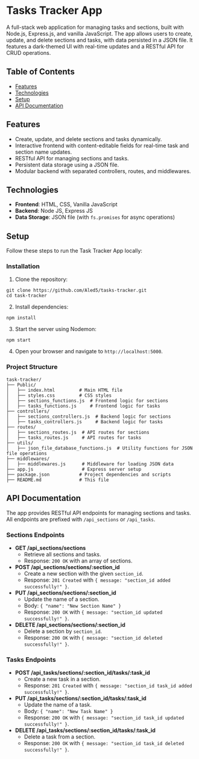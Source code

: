# Tasks Tracker App

A full-stack web application for managing tasks and sections, built with Node.js, Express.js, and vanilla JavaScript. The app allows users to create, update, and delete sections and tasks, with data persisted in a JSON file. It features a dark-themed UI with real-time updates and a RESTful API for CRUD operations.

## Table of Contents
- [Features](#features)
- [Technologies](#technologies)
- [Setup](#setup)
- [API Documentation](#api-documentation)

## Features
- Create, update, and delete sections and tasks dynamically.
- Interactive frontend with content-editable fields for real-time task and section name updates.
- RESTful API for managing sections and tasks.
- Persistent data storage using a JSON file.
- Modular backend with separated controllers, routes, and middlewares.

## Technologies
- **Frontend**: HTML, CSS, Vanilla JavaScript
- **Backend**: Node JS, Express JS
- **Data Storage**: JSON file (with `fs.promises` for async operations)

## Setup
Follow these steps to run the Task Tracker App locally:

### Installation
1. Clone the repository:
  ```
  git clone https://github.com/Aled5/tasks-tracker.git
  cd task-tracker
  ```
2. Install dependencies:
  ```
  npm install
  ```
3. Start the server using Nodemon:
  ```
  npm start
  ```
4. Open your browser and navigate to `http://localhost:5000`.

### Project Structure
```
task-tracker/
├── Public/
│   ├── index.html         # Main HTML file
│   ├── styles.css         # CSS styles
│   ├── sections_functions.js  # Frontend logic for sections
│   ├── tasks_functions.js     # Frontend logic for tasks
├── controllers/
│   ├── sections_controllers.js  # Backend logic for sections
│   ├── tasks_controllers.js     # Backend logic for tasks
├── routes/
│   ├── sections_routes.js  # API routes for sections
│   ├── tasks_routes.js     # API routes for tasks
├── utils/
│   ├── json_file_database_functions.js  # Utility functions for JSON file operations
├── middlewares/
│   ├── middlewares.js      # Middleware for loading JSON data
├── app.js                  # Express server setup
├── package.json           # Project dependencies and scripts
├── README.md              # This file
```

## API Documentation
The app provides RESTful API endpoints for managing sections and tasks. All endpoints are prefixed with `/api_sections` or `/api_tasks`.

### Sections Endpoints
- **GET /api_sections/sections**
  - Retrieve all sections and tasks.
  - Response: `200 OK` with an array of sections.
- **POST /api_sections/sections/:section_id**
  - Create a new section with the given `section_id`.
  - Response: `201 Created` with `{ message: "section_id added successfully!" }`.
- **PUT /api_sections/sections/:section_id**
  - Update the name of a section.
  - Body: `{ "name": "New Section Name" }`
  - Response: `200 OK` with `{ message: "section_id updated successfully!" }`.
- **DELETE /api_sections/sections/:section_id**
  - Delete a section by `section_id`.
  - Response: `200 OK` with `{ message: "section_id deleted successfully!" }`.

### Tasks Endpoints
- **POST /api_tasks/sections/:section_id/tasks/:task_id**
  - Create a new task in a section.
  - Response: `201 Created` with `{ message: "section_id task_id added successfully!" }`.
- **PUT /api_tasks/sections/:section_id/tasks/:task_id**
  - Update the name of a task.
  - Body: `{ "name": "New Task Name" }`
  - Response: `200 OK` with `{ message: "section_id task_id updated successfully!" }`.
- **DELETE /api_tasks/sections/:section_id/tasks/:task_id**
  - Delete a task from a section.
  - Response: `200 OK` with `{ message: "section_id task_id deleted successfully!" }`.
